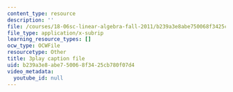 ```yaml
---
content_type: resource
description: ''
file: /courses/18-06sc-linear-algebra-fall-2011/b239a3e8abe750068f3425cb780f07d4_HEQuN0QELSQ.vtt
file_type: application/x-subrip
learning_resource_types: []
ocw_type: OCWFile
resourcetype: Other
title: 3play caption file
uid: b239a3e8-abe7-5006-8f34-25cb780f07d4
video_metadata:
  youtube_id: null
---
```

